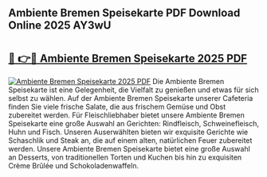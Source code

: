 ## Ambiente Bremen Speisekarte PDF Download Online 2025 AY3wU

# <h2><a href="http://gc760we.nevu.top/?p=Ambiente+Bremen+Speisekarte">🔗 👉🔴 Ambiente Bremen Speisekarte 2025 PDF</a></h2>

[![Ambiente Bremen Speisekarte 2025 PDF](https://i.imgur.com/dBaPXMq.png)](http://gc760we.nevu.top/?p=Ambiente+Bremen+Speisekarte)
Die Ambiente Bremen Speisekarte ist eine Gelegenheit, die Vielfalt zu genießen und etwas für sich selbst zu wählen. Auf der Ambiente Bremen Speisekarte unserer Cafeteria finden Sie viele frische Salate, die aus frischem Gemüse und Obst zubereitet werden. Für Fleischliebhaber bietet unsere Ambiente Bremen Speisekarte eine große Auswahl an Gerichten: Rindfleisch, Schweinefleisch, Huhn und Fisch. Unseren Auserwählten bieten wir exquisite Gerichte wie Schaschlik und Steak an, die auf einem alten, natürlichen Feuer zubereitet werden. Unsere Ambiente Bremen Speisekarte bietet eine große Auswahl an Desserts, von traditionellen Torten und Kuchen bis hin zu exquisiten Crème Brûlée und Schokoladenwaffeln.
